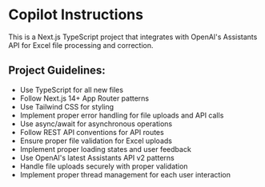 # Copilot Instructions

<!-- Use this file to provide workspace-specific custom instructions to Copilot. For more details, visit https://code.visualstudio.com/docs/copilot/copilot-customization#_use-a-githubcopilotinstructionsmd-file -->

This is a Next.js TypeScript project that integrates with OpenAI's Assistants API for Excel file processing and correction.

## Project Guidelines:
- Use TypeScript for all new files
- Follow Next.js 14+ App Router patterns
- Use Tailwind CSS for styling
- Implement proper error handling for file uploads and API calls
- Use async/await for asynchronous operations
- Follow REST API conventions for API routes
- Ensure proper file validation for Excel uploads
- Implement proper loading states and user feedback
- Use OpenAI's latest Assistants API v2 patterns
- Handle file uploads securely with proper validation
- Implement proper thread management for each user interaction
